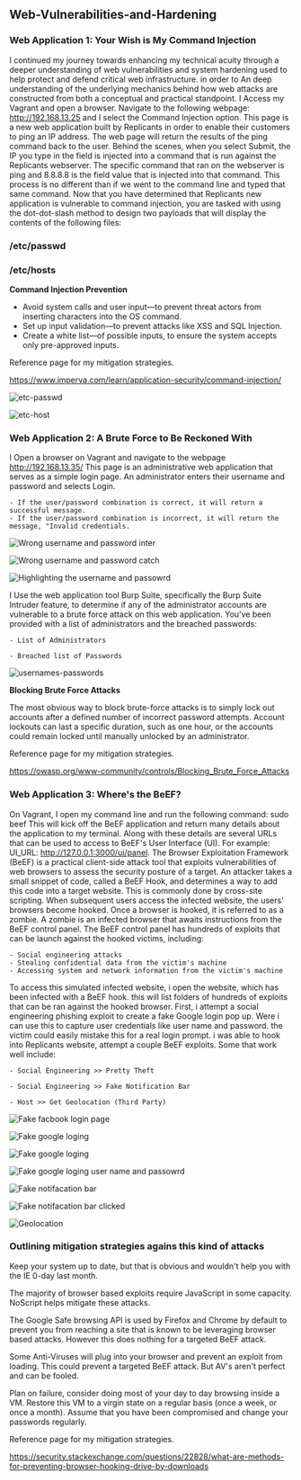 
## Web-Vulnerabilities-and-Hardening

### Web Application 1: Your Wish is My Command Injection

I continued my journey towards enhancing my technical acuity through a deeper understanding of web vulnerabilities and system hardening used to help protect and defend critical web infrastructure.
in order to An deep understanding of the underlying mechanics behind how web attacks are constructed from both a conceptual and practical standpoint.
I Access my Vagrant and open a browser.
Navigate to the following webpage: http://192.168.13.25 and I select the Command Injection option.
This page is a new web application built by Replicants in order to enable their customers to ping an IP address. 
The web page will return the results of the ping command back to the user.
Behind the scenes, when you select Submit, the IP you type in the field is injected into a command that is run against the Replicants webserver. 
The specific command that ran on the webserver is ping <IP> and 8.8.8.8 is the field value that is injected into that command.
This process is no different than if we went to the command line and typed that same command.
Now that you have determined that Replicants new application is vulnerable to command injection, you are tasked with using the dot-dot-slash method to design two payloads that will display the contents of the following files:

### **/etc/passwd**

### **/etc/hosts**

**Command Injection Prevention**

- Avoid system calls and user input—to prevent threat actors from inserting characters into the OS command. 
- Set up input validation—to prevent attacks like XSS and SQL Injection.
- Create a white list—of possible inputs, to ensure the system accepts only pre-approved inputs.

Reference page for my mitigation strategies.

https://www.imperva.com/learn/application-security/command-injection/

![etc-passwd](./Images/snap-1.PNG)

![etc-host](./Images/snap-2.PNG)

### Web Application 2: A Brute Force to Be Reckoned With

I Open a browser on Vagrant and navigate to the webpage http://192.168.13.35/
This page is an administrative web application that serves as a simple login page. An administrator enters their username and password and selects Login.

    - If the user/password combination is correct, it will return a successful message.
    - If the user/password combination is incorrect, it will return the message, "Invalid credentials.

    
   ![Wrong username and password inter](./Images/snap-7.PNG)

  
   ![Wrong username and password catch](./Images/snap-8.PNG)

  
   ![Highlighting the username and passowrd](./Images/snap-9.PNG)

I Use the web application tool Burp Suite, specifically the Burp Suite Intruder feature, to determine if any of the administrator accounts are vulnerable to a brute force attack on this web application.
You've been provided with a list of administrators and the breached passwords:

    - List of Administrators

    - Breached list of Passwords

![usernames-passwords](./Images/snap-3.PNG)

    
**Blocking Brute Force Attacks**

The most obvious way to block brute-force attacks is to simply lock out accounts after a defined number of incorrect password attempts. Account lockouts can last a specific duration, such as one hour, or the accounts could remain locked until manually unlocked by an administrator.

Reference page for my mitigation strategies.

https://owasp.org/www-community/controls/Blocking_Brute_Force_Attacks


### Web Application 3: Where's the BeEF?

On Vagrant, I open my command line and run the following command: sudo beef
This will kick off the BeEF application and return many details about the application to my terminal.
Along with these details are several URLs that can be used to access to BeEF's User Interface (UI). For example: UI_URL: http://127.0.0.1:3000/ui/panel.
The Browser Exploitation Framework (BeEF) is a practical client-side attack tool that exploits vulnerabilities of web browsers to assess the security posture of a target.
An attacker takes a small snippet of code, called a BeEF Hook, and determines a way to add this code into a target website. This is commonly done by cross-site scripting.
When subsequent users access the infected website, the users' browsers become hooked.
Once a browser is hooked, it is referred to as a zombie. A zombie is an infected browser that awaits instructions from the BeEF control panel.
The BeEF control panel has hundreds of exploits that can be launch against the hooked victims, including:

    - Social engineering attacks
    - Stealing confidential data from the victim's machine
    - Accessing system and network information from the victim's machine

To access this simulated infected website, i open the website, which has been infected with a BeEF hook.
this will list folders of hundreds of exploits that can be ran against the hooked browser. First, i attempt a social engineering phishing exploit to create a fake Google login pop up. Were i can use this to capture user credentials like user name and password. the victim could easily mistake this for a real login prompt.
i was able to hook into Replicants website, attempt a couple BeEF exploits. Some that work well include:

    - Social Engineering >> Pretty Theft

    - Social Engineering >> Fake Notification Bar

    - Host >> Get Geolocation (Third Party)

 ![Fake facbook login page](./Images/snap-4.PNG)

  ![Fake google loging](./Images/snap-xxx.PNG)
  
  ![Fake google loging](./Images/snap-xx.PNG)
  
  ![Fake google loging user name and passowrd](./Images/snap-x.PNG)

 ![Fake notifacation bar](./Images/snap-5.PNG)

  ![Fake notifacation bar clicked](./Images/snap-y.PNG)


 ![Geolocation](./Images/snap-6.PNG)


### Outlining mitigation strategies agains this kind of attacks

Keep your system up to date, but that is obvious and wouldn't help you with the IE 0-day last month.

The majority of browser based exploits require JavaScript in some capacity. NoScript helps mitigate these attacks.

The Google Safe browsing API is used by Firefox and Chrome by default to prevent you from reaching a site that is known to be leveraging browser based attacks. However this does nothing for a targeted BeEF attack.

Some Anti-Viruses will plug into your browser and prevent an exploit from loading. This could prevent a targeted BeEF attack. But AV's aren't perfect and can be fooled.

Plan on failure, consider doing most of your day to day browsing inside a VM. Restore this VM to a virgin state on a regular basis (once a week, or once a month). Assume that you have been compromised and change your passwords regularly.

Reference page for my mitigation strategies.

https://security.stackexchange.com/questions/22828/what-are-methods-for-preventing-browser-hooking-drive-by-downloads